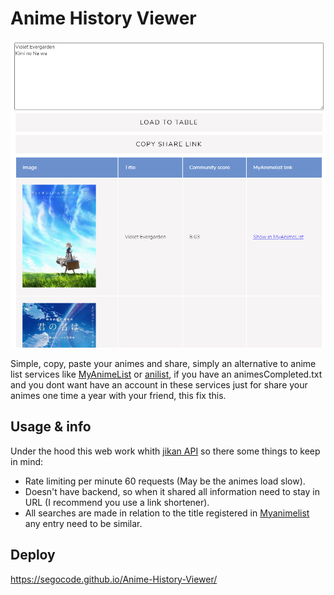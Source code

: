 # Anime History Viewer
<img src="https://github.com/SegoCode/Anime-History-Viewer/blob/main/media/demo.png">

Simple, copy, paste your animes and share, simply an alternative to anime list services like [MyAnimeList](https://myanimelist.net/) or [anilist](https://anilist.co/), if you have an animesCompleted.txt and you dont want have an account in these services just for share your animes one time a year with your friend, this fix this.

## Usage & info
Under the hood this web work whith [jikan API](https://jikan.moe/) so there some things to keep in mind: 

- Rate limiting per minute 60 requests (May be the animes load slow).
- Doesn't have backend, so when it shared all information need to stay in URL (I recommend you use a link shortener).
- All searches are made in relation to the title registered in [Myanimelist](https://myanimelist.net/) any entry need to be similar.

## Deploy 

https://segocode.github.io/Anime-History-Viewer/
